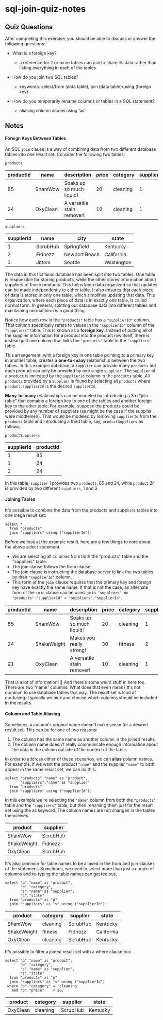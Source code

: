 # sql-join-quiz-notes

## Quiz Questions

After completing this exercise, you should be able to discuss or answer the following questions:

- What is a foreign key?

  - a reference for 2 or more tables can use to share its data rather than listing everything in each of the tables

- How do you join two SQL tables?

  - keywords: select/from (data table), join (data table)/using (foreign key)

- How do you temporarily rename columns or tables in a SQL statement?
  - aliasing column names using 'as'

## Notes

#### Foreign Keys Between Tables

An SQL `join` clause is a way of combining data from two different database tables into one result set. Consider the following two tables:

`products`

| productId | name     | description                | price | category | supplierId |
| --------- | -------- | -------------------------- | ----- | -------- | ---------- |
| 85        | ShamWow  | Soaks up so much liquid!   | 20    | cleaning | 1          |
| 24        | OxyClean | A versatile stain remover! | 10    | cleaning | 1          |

`suppliers`

| supplierId | name     | city          | state      |
| ---------- | -------- | ------------- | ---------- |
| 1          | ScrubHub | Springfield   | Kentucky   |
| 2          | Fidnezz  | Newport Beach | California |
| 3          | Jitters  | Seattle       | Washington |

The data in this fictitious database has been split into two tables. One table is responsible for storing products, while the other stores information about suppliers of those products. This helps keep data organized so that updates can be made independently to either table. It also ensures that each piece of data is stored in only one table, which simplifies updating that data. This organization, where each piece of data is in exactly one table, is called normal form. In general, splitting out database data into different tables and maintaining normal form is a good thing.

Notice how each row in the `"products"` table has a `"supplierId"` column. That column specifically refers to values in the `"supplierId"` column of the `"suppliers"` table. This is known as a **foreign key**. Instead of putting all of the supplier information for a product into the product row itself, there is instead just one column that links the `"products"` table to the `"suppliers"` table.

This arrangement, with a foreign key in one table pointing to a primary key in another table, creates a **one-to-many** relationship between the two tables. In this example database, a `supplier` can provide many `products` but each product can only be provided by one single `supplier`. The `supplier` of a `product` is indicated by the `supplierId` column in the `products` table. All `products` provided by a `supplier` is found by selecting all `products` where `product.supplierId` is the desired `supplierId`.

**Many-to-many** relationships can be modeled by introducing a 3rd "join table" that contains a foreign key to one of the tables and another foreign key to the other table. For example, suppose the products could be provided by any number of suppliers (as might be the case if the supplier were middlemen). That would be modeled by removing `supplierId` from the `products` table and introducing a third table, say, `productSuppliers` as follows;

`productSuppliers`

| supplierId | productId |
| ---------- | --------- |
| 1          | 85        |
| 1          | 24        |
| 3          | 24        |

In this table, `supplier` 1 provides two `products`, 85 and 24, while `product` 24 is provided by two different `suppliers`, 1 and 3.

#### Joining Tables

It's possible to combine the data from the products and suppliers tables into one mega result set:

```
select *
  from "products"
  join "suppliers" using ("supplierId");
```

Before we look at the example result, here are a few things to note about the above select statement:

- We are selecting all columns from both the "products" table and the "suppliers" table.
- The join clause follows the from clause.
- The join clause is instructing the database server to link the two tables by their `"supplierId"` column.
- This form of the `join` clause requires that the primary key and foreign key have exactly the same name. If that is not the case, an alternate form of the `join` clause can be used: `join "suppliers" on "products"."supplierId" = "suppliers"."supplierId"`.

| productId | name        | description                | price | category | supplierId | name     | city          | state      |
| --------- | ----------- | -------------------------- | ----- | -------- | ---------- | -------- | ------------- | ---------- |
| 85        | ShamWow     | Soaks up so much liquid!   | 20    | cleaning | 1          | ScrubHub | Springfield   | Kentucky   |
| 24        | ShakeWeight | Makes you really strong!   | 30    | fitness  | 2          | Fidnezz  | Newport Beach | California |
| 91        | OxyClean    | A versatile stain remover! | 10    | cleaning | 1          | ScrubHub | Springfield   | Kentucky   |

That is a lot of information! 🤔 And there's some weird stuff in here too. There are two "name" columns. What does that even mean? It's not common to use database tables this way. The result set is kind of confusing. Typically we pick and choose which columns should be included in the results.

#### Column and Table Aliasing

Sometimes, a column's original name doesn't make sense for a desired result set. This can be for one of two reasons:

1. The column has the same name as another column in the joined results.
2. The column name doesn't really communicate enough information about the data in the column outside of the context of the table.

In order to address either of these scenarios, we can **alias** column names. For example, if we want the product `"name"` and the supplier `"name"` to both appear in the same result set, we can do this:

```
select "products"."name" as "product",
       "suppliers"."name" as "supplier"
  from "products"
  join "suppliers" using ("supplierId");
```

In this example we're selecting the `"name"` column from both the `"products"` table and the `"suppliers"` table, but then renaming them just for the result set using the as keyword. The column names are not changed in the tables themselves.

| product     | supplier |
| ----------- | -------- |
| ShamWow     | ScrubHub |
| ShakeWeight | Fidnezz  |
| OxyClean    | ScrubHub |

It's also common for table names to be aliased in the from and join clauses of the statement. Sometimes, we need to select more than just a couple of columns and re-typing the table names can get tedious.

```
select "p"."name" as "product",
       "p"."category",
       "s"."name" as "supplier",
       "s"."state"
  from "products" as "p"
  join "suppliers" as "s" using ("supplierId");
```

| product     | category | supplier | state      |
| ----------- | -------- | -------- | ---------- |
| ShamWow     | cleaning | ScrubHub | Kentucky   |
| ShakeWeight | fitness  | Fidnezz  | California |
| OxyClean    | cleaning | ScrubHub | Kentucky   |

It's possible to filter a joined result set with a where clause too:

```
select "p"."name" as "product",
       "p"."category",
       "s"."name" as "supplier",
       "s"."state"
  from "products" as "p"
  join "suppliers" as "s" using ("supplierId")
 where "p"."category" = 'cleaning'
   and "p"."price"    < 20;
```

| product  | category | supplier | state    |
| -------- | -------- | -------- | -------- |
| OxyClean | cleaning | ScrubHub | Kentucky |
